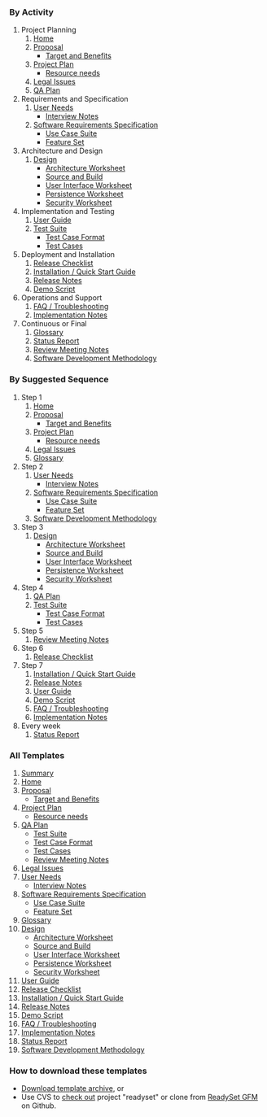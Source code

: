 <!-- markdownlint-disable-next-line first-line-h1 -->
### By Activity

1. Project Planning
   1. [Home](Home)
   2. [Proposal](Proposal)
      - [Target and Benefits](Target-and-Benefits)
   3. [Project Plan](Project-Plan)
      - [Resource needs](Resource-Needs)
   4. [Legal Issues](Legal)
   5. [QA Plan](QA-Plan)
2. Requirements and Specification
   1. [User Needs](User-Needs)
      - [Interview Notes](Interview-Notes)
   2. [Software Requirements Specification](SRS)
      - [Use Case Suite](Use-Case-Suite)
      - [Feature Set](Feature-Set)
3. Architecture and Design
   1. [Design](Design)
      - [Architecture Worksheet](Design-Architecture)
      - [Source and Build](Design-Src-Org)
      - [User Interface Worksheet](Design-UI)
      - [Persistence Worksheet](Design-Persistence)
      - [Security Worksheet](Design-Security)
4. Implementation and Testing
   1. [User Guide](User-Guide)
   2. [Test Suite](Test-Suite)
      - [Test Case Format](Test-Case-Format)
      - [Test Cases](Test-Cases)
5. Deployment and Installation
   1. [Release Checklist](Release-Checklist)
   2. [Installation / Quick Start Guide](Installation-Guide)
   3. [Release Notes](Release-Notes)
   4. [Demo Script](Demo-Script)
6. Operations and Support
   1. [FAQ / Troubleshooting](FAQ)
   2. [Implementation Notes](Implementation-Notes)
7. Continuous or Final
   1. [Glossary](Glossary)
   2. [Status Report](Status-Report)
   3. [Review Meeting Notes](Review-Meeting-Notes)
   4. [Software Development Methodology](SDM)

### By Suggested Sequence

1. Step 1
   1. [Home](Home)
   2. [Proposal](Proposal)
      - [](Target-and-Benefits)[Target and Benefits](Target-and-Benefits)
   3. [Project Plan](Project-Plan)
      - [Resource needs](Resource-Needs)
   4. [Legal Issues](Legal)
   5. [Glossary](Glossary)
2. Step 2
   1. [User Needs](User-Needs)
      - [Interview Notes](Interview-Notes)
   2. [Software Requirements Specification](SRS)
      - [Use Case Suite](Use-Case-Suite)
      - [Feature Set](Feature-Set)
   3. [Software Development Methodology](SDM)
3. Step 3
   1. [Design](Design)
      - [Architecture Worksheet](Design-Architecture)
      - [Source and Build](Design-Src-Org)
      - [User Interface Worksheet](Design-UI)
      - [Persistence Worksheet](Design-Persistence)
      - [Security Worksheet](Design-Security)
4. Step 4
   1. [QA Plan](QA-Plan)
   2. [Test Suite](Test-Suite)
      - [Test Case Format](Test-Case-Format)
      - [Test Cases](Test-Cases)
5. Step 5
   1. [Review Meeting Notes](Review-Meeting-Notes)
6. Step 6
   1. [Release Checklist](Release-Checklist)
7. Step 7
   1. [Installation / Quick Start Guide](Installation-Guide)
   2. [Release Notes](Release-Notes)
   3. [User Guide](User-Guide)
   4. [Demo Script](Demo-Script)
   5. [FAQ / Troubleshooting](FAQ)
   6. [Implementation Notes](Implementation-Notes)
8. Every week
   1. [Status Report](Status-Report)

### All Templates

1. [Summary](Summary)
2. [Home](Home)
3. [Proposal](Proposal)
   - [Target and Benefits](Target-and-Benefits)
4. [Project Plan](Project-Plan)
   - [Resource needs](Resource-Needs)
5. [QA Plan](QA-Plan)
   - [Test Suite](Test-Suite)
   - [Test Case Format](Test-Case-Format)
   - [Test Cases](Test-Cases)
   - [Review Meeting Notes](Review-Meeting-Notes)
6. [Legal Issues](Legal)
7. [User Needs](User-Needs)
   - [Interview Notes](Interview-Notes)
8. [Software Requirements Specification](SRS)
   - [Use Case Suite](Use-Case-Suite)
   - [Feature Set](Feature-Set)
9. [Glossary](Glossary)
10. [Design](Design)
    - [Architecture Worksheet](Design-Architecture)
    - [Source and Build](Design-Src-Org)
    - [User Interface Worksheet](Design-UI)
    - [Persistence Worksheet](Design-Persistence)
    - [Security Worksheet](Design-Security)
11. [User Guide](User-Guide)
12. [Release Checklist](Release-Checklist)
13. [Installation / Quick Start Guide](Installation-Guide)
14. [Release Notes](Release-Notes)
15. [Demo Script](Demo-Script)
16. [FAQ / Troubleshooting](FAQ)
17. [Implementation Notes](Implementation-Notes)
18. [Status Report](Status-Report)
19. [Software Development Methodology](SDM)

### How to download these templates

- [Download template archive](https://web.archive.org/web/20200701142616/http://readyset.tigris.org/servlets/ProjectDocumentList), or
- Use CVS to [check out](https://web.archive.org/web/20200701142616/http://readyset.tigris.org/servlets/ProjectSource) project
  "readyset" or clone from [ReadySet GFM](https://github.com/bike-bill/readyset-gfm/wiki)
  on Github.
